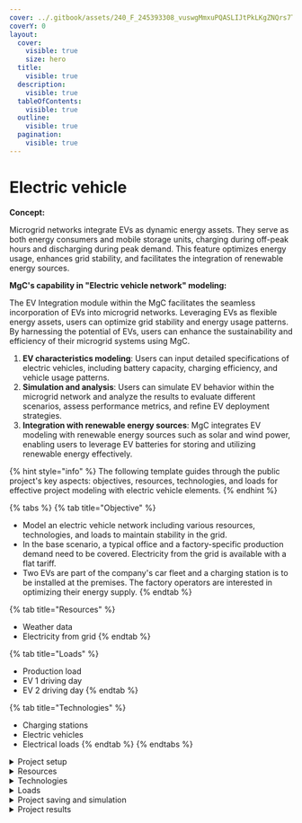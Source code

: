 ```yaml
---
cover: ../.gitbook/assets/240_F_245393308_vuswgMmxuPQASLIJtPkLKgZNQrs7TXQE.jpg
coverY: 0
layout:
  cover:
    visible: true
    size: hero
  title:
    visible: true
  description:
    visible: true
  tableOfContents:
    visible: true
  outline:
    visible: true
  pagination:
    visible: true
---
```


# Electric vehicle

**Concept:**

Microgrid networks integrate EVs as dynamic energy assets. They serve as both energy consumers and mobile storage units, charging during off-peak hours and discharging during peak demand. This feature optimizes energy usage, enhances grid stability, and facilitates the integration of renewable energy sources.

**MgC's capability in "Electric vehicle network" modeling:**

The EV Integration module within the MgC facilitates the seamless incorporation of EVs into microgrid networks. Leveraging EVs as flexible energy assets, users can optimize grid stability and energy usage patterns. By harnessing the potential of EVs, users can enhance the sustainability and efficiency of their microgrid systems using MgC.

1. **EV characteristics modeling**: Users can input detailed specifications of electric vehicles, including battery capacity, charging efficiency, and vehicle usage patterns.
2. **Simulation and analysis**: Users can simulate EV behavior within the microgrid network and analyze the results to evaluate different scenarios, assess performance metrics, and refine EV deployment strategies.
3. **Integration with renewable energy sources**: MgC integrates EV modeling with renewable energy sources such as solar and wind power, enabling users to leverage EV batteries for storing and utilizing renewable energy effectively.

{% hint style="info" %}
The following template guides through the public project's key aspects: objectives, resources, technologies, and loads for effective project modeling with electric vehicle elements.
{% endhint %}

{% tabs %}
{% tab title="Objective" %}
* Model an electric vehicle network including various resources, technologies, and loads to maintain stability in the grid.
* In the base scenario, a typical office and a factory-specific production demand need to be covered. Electricity from the grid is available with a flat tariff.&#x20;
* Two EVs are part of the company's car fleet and a charging station is to be installed at the premises. The factory operators are interested in optimizing their energy supply.
{% endtab %}

{% tab title="Resources" %}
* Weather data
* Electricity from grid
{% endtab %}

{% tab title="Loads" %}
* Production load
* EV 1 driving day
* EV 2 driving day
{% endtab %}

{% tab title="Technologies" %}
* Charging stations
* Electric vehicles
* Electrical loads
{% endtab %}
{% endtabs %}

<details>

<summary>Project setup</summary>

Follow the steps outlined in the [User interface navigation](../user-interface-ui-navigation/creating-a-project.md) to establish the project setup.

Proceed with the instructions provided within the user interface to configure the initial settings and parameters for the EV project. This typically involves navigating through various screens or menus to define project objectives, specify input data, and set preferences according to user requirements.&#x20;

</details>

<details>

<summary>Resources</summary>

In MgC's EV feature, information from resources like weather data(origin: here EPW) and consumer electricity is accessed to ensure system stability. The energy generated in the hub will be stored in batteries for EVs. Below is the network flowsheet of the EV system, presented through MgC.

<img src="../.gitbook/assets/Screenshot 2024-04-06 at 6.39.30 PM.png" alt="" data-size="original">

Users can access comprehensive project details under the MgC ribbon "System design-details" section, offering thorough information on the technical, environmental (such as GHG emissions), and economic aspects (like base, operational, etc costs), as well as details on technologies, loads, and resources involved in the project.

<img src="../.gitbook/assets/Screenshot 2024-04-06 at 6.40.12 PM.png" alt="" data-size="original">

To further explore MgC features, users can access them by clicking within the "Advanced" section.

<img src="../.gitbook/assets/Screenshot 2024-04-06 at 6.40.35 PM.png" alt="" data-size="original">

**Weather data**

MgC automatically collects weather data from the selected location.&#x20;

<img src="../.gitbook/assets/Screenshot 2024-04-06 at 6.40.47 PM.png" alt="" data-size="original">

Detailed weather statistics can be found in the 'Advanced' section of the resource ribbon as explained in the previous projects.&#x20;

<img src="../.gitbook/assets/Screenshot 2024-04-06 at 8.22.08 PM.png" alt="" data-size="original">

**Consumer electricity-** MgC users have the flexibility to adjust costs, energy, and power parameters for consumer electricity simply by double-clicking on the respective parameters, allowing for easy customization at any time as shown in the below image.

<img src="../.gitbook/assets/Screenshot 2024-04-06 at 8.23.31 PM.png" alt="" data-size="original">

</details>

<details>

<summary>Technologies</summary>



</details>

<details>

<summary>Loads</summary>



</details>

<details>

<summary>Project saving and simulation</summary>



</details>

<details>

<summary>Project results</summary>



</details>
